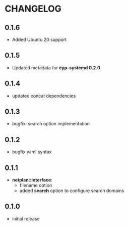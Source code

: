 # CHANGELOG

## 0.1.6

* Added Ubuntu 20 support

## 0.1.5

* Updated metadata for **eyp-systemd 0.2.0**

## 0.1.4

* updated concat dependencies

## 0.1.3

* bugfix: search option implementation

## 0.1.2

* bugfix yaml syntax

## 0.1.1

* **netplan::interface**:
  - filename option
  - added **search** option to configure search domains

## 0.1.0

* initial release
